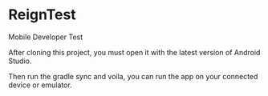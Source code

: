 # ReignTest
Mobile Developer Test

After cloning this project, you must open it with the latest version of Android Studio.

Then run the gradle sync and voila, you can run the app on your connected device or emulator.
